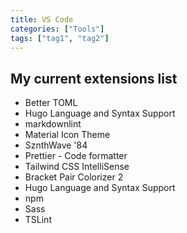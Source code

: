 ```yaml
---
title: VS Code
categories: ["Tools"]
tags: ["tag1", "tag2"]
---
```

## My current extensions list

- Better TOML
- Hugo Language and Syntax Support
- markdownlint
- Material Icon Theme
- SznthWave '84
- Prettier - Code formatter
- Tailwind CSS IntelliSense
- Bracket Pair Colorizer 2
- Hugo Language and Syntax Support
- npm
- Sass
- TSLint
